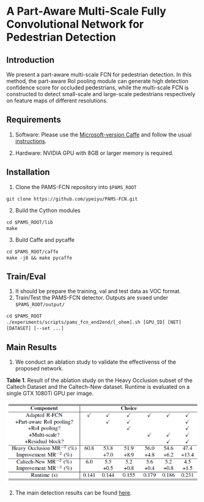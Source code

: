 # A Part-Aware Multi-Scale Fully Convolutional Network for Pedestrian Detection


## Introduction

We present a part-aware multi-scale FCN for pedestrian detection. In this method, the part-aware RoI pooling module can generate high detection confidence score for occluded pedestrians, while the multi-scale FCN is constructed to detect small-scale and large-scale pedestrians respectively on feature maps of different resolutions.

## Requirements
1. Software: Please use the [Microsoft-version Caffe](https://github.com/Microsoft/caffe/tree/1a2be8ecf9ba318d516d79187845e90ac6e73197 "Title") and follow the usual [instructions](http://caffe.berkeleyvision.org/installation.html "Title").

2. Hardware: NVIDIA GPU with 8GB or larger memory is required.

## Installation
1. Clone the PAMS-FCN repository into `$PAMS_ROOT`
```
git clone https://github.com/ypeiyu/PAMS-FCN.git
```

2. Build the Cython modules
```
cd $PAMS_ROOT/lib
make
```

3. Build Caffe and pycaffe
```
cd $PAMS_ROOT/caffe
make -j8 && make pycaffe
```

## Train/Eval
1. It should be prepare the training, val and test data as VOC format.
2. Train/Test the PAMS-FCN detector. Outputs are svaed under `$PAMS_ROOT/output/`
```
cd $PAMS_ROOT
./experiments/scripts/pams_fcn_end2end/[_ohem].sh [GPU_ID] [NET] [DATASET] [--set ...]
```

## Main Results
1. We conduct an ablation study to validate the effectivenss of the proposed network.

**Table 1**. Result of the ablation study on the Heavy Occlusion subset of the Caltech Dataset and the Caltech-New dataset. Runtime is evaluated on a single GTX 1080Ti GPU per image.

![ablation study](./image/table1.png)

2. The main detection results can be found [here](https://drive.google.com/open?id=0BzKzrI_SkD1_WVVTSmQxU0dVRzA "Title").
